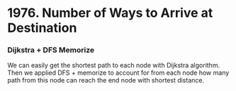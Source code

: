# 1976. Number of Ways to Arrive at Destination
### Dijkstra + DFS Memorize
We can easily get the shortest path to each node with Dijkstra algorithm. Then we applied DFS + memorize to account for from each node how many path from this node can reach the end node with shortest distance.   